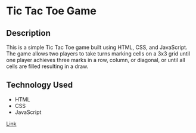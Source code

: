 # Tic Tac Toe Game

## Description
This is a simple Tic Tac Toe game built using HTML, CSS, and JavaScript. The game allows two players to take turns marking cells on a 3x3 grid until one player achieves three marks in a row, column, or diagonal, or until all cells are filled resulting in a draw.

## Technology Used
- HTML
- CSS
- JavaScript

[Link](https://manojku9.github.io/TicTacToe/)
